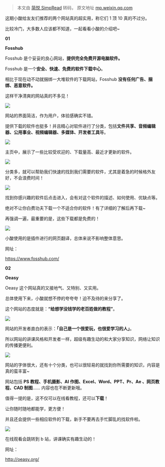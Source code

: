 > 本文由 [简悦 SimpRead](http://ksria.com/simpread/) 转码， 原文地址 [mp.weixin.qq.com](https://mp.weixin.qq.com/s/AEQKhDrLLudF8-YSfdHtgg)

这期小酸给友友们推荐的两个网站真的超实用，称它们 1 顶 10 真的不过分。  

比较冷门，大多数人应该都不知道，一起看看小酸的介绍吧~

**01**

**Fosshub**

Fosshub 是个妥妥的良心网站，**提供完全免费开源电脑软件。**

Fosshub 是一个**安全、快速、免费的软件下载中心**。

相比于现在动不动就捆绑一大堆软件的下载网站，Fosshub **没有任何广告、捆绑、恶意软件。**

这样干净清爽的网站真的不多见！

![](https://mmbiz.qpic.cn/mmbiz_png/VWpBuXEW1K1DDZDtice0dOU0apjvxXI3HAEpLcMImUXopVszee2l3nzL0KzaAqh42quRwVJSOxblia51DvCibmLAw/640?wx_fmt=png)

网站的界面简洁，作为用户，体验感确实不错。

提供下载的软件也挺多！并且精心对软件进行了分类，包括**文件共享、音频编辑器、公用事业、视频编辑器、多媒体、开发者工具**等。

![](https://mmbiz.qpic.cn/mmbiz_png/VWpBuXEW1K3ibN2tmH0D5WHaArekFXQREzQHRNuPrCpgAw5rqxNrnJj7PWxXlib5vArEicaO1R3GLPK2XwxJGAfvw/640?wx_fmt=png)

主页中，展示了一些比较受欢迎的、下载量高、最近才更新的软件。

![](https://mmbiz.qpic.cn/mmbiz_png/VWpBuXEW1K3ibN2tmH0D5WHaArekFXQRE5OVHmmnm2T1T1ydhCwzoESokoT6s1SiacicHT5BRG1AVXX8iaia6SZ9R0A/640?wx_fmt=png)

分类多，就可以帮助我们快速的找到我们需要的软件，尤其是着急的时候格外友好，不会浪费时间！

![](https://mmbiz.qpic.cn/mmbiz_png/VWpBuXEW1K2DUQcibcD0fNKhUxmmIx5RhRQtZaMj7RiaacfkP5n8xCKqRTr6F7TiarqeBFj04yC4bLOrqSL0I2bBw/640?wx_fmt=png)

找到你感兴趣的软件后点击进入，会有对这个软件的描述、如何使用、优缺点等。

绝对不让你白费功夫下载一个不适合你的软件！有了详细的了解后再下载~

再强调一遍，最重要的是，这些下载都是免费的！

![](https://mmbiz.qpic.cn/mmbiz_png/VWpBuXEW1K2DUQcibcD0fNKhUxmmIx5RhZSxaaicfCls92uFUoGHmNSsbPURDf5e6Ybyib88qAoic8hx5nfrmwiaKfw/640?wx_fmt=png)

小酸使用的是插件进行的网页翻译，总体来说不影响整体意思。

网址：

https://www.fosshub.com/

**02**  

**Oeasy**

Oeasy 这个网站真的又接地气、又特别、又实用。

总体使用下来，小酸就想不停的夸夸夸！迫不及待的来分享了。

这个网站的态度就是：**“给想学没钱学的老百姓做的教程”**。

![](https://mmbiz.qpic.cn/mmbiz_png/VWpBuXEW1K2DUQcibcD0fNKhUxmmIx5RhaKQpuLBYBibA7pia1VpPKdrGDCwpBMxELn5f1YITYmXIiaH6ccmk62kjA/640?wx_fmt=png)

网站的开发者直白的表示：**「自己是一个很爱玩，也很爱学习的人」**。

所以网站的讲课风格和开发者一样，超级有趣生动的和大家分享知识，网络让知识的传播更便利。

![](https://mmbiz.qpic.cn/mmbiz_png/VWpBuXEW1K2DUQcibcD0fNKhUxmmIx5Rh52kIDyib0mRl2AxJrn3JSglibSQt5Fp5w8UWiaBR42UD4mLLwOVF0PY1A/640?wx_fmt=png)

网站的字体很大，还有十个分类，也可以很轻易的就找到你所需要的知识，内容是真的蛮丰富~

网站包括 **PS 教程、手机摄影、AI 作图、Excel、Word、PPT、Pr、Ae 、网页教程、CAD 制图**...... 内容也在不断更新哦。

值得一提的是，这不仅可以在线看教程，还可以**下载**！

让你随时随地都能学，更方便！

并且还会提供一些相应软件的下载，新手不要再去手忙脚乱的找软件啦。

![](https://mmbiz.qpic.cn/mmbiz_png/VWpBuXEW1K2DUQcibcD0fNKhUxmmIx5RhnGnuF0OnregeooXthBp9RicicbxkPaKctVnaIPCqgc33uOEnccgKdAqA/640?wx_fmt=png)

在线观看会跳转到 b 站，讲课确实有趣生动的！

网址：

http://oeasy.org/